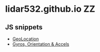 # lidar532.github.io ZZ

## JS snippets
  * [GeoLocation](https://codepen.io/lidar532/live/Bavmmyy)
  * [Gyros, Orientation & Accels](https://codepen.io/lidar532/live/bGOLpWx)
